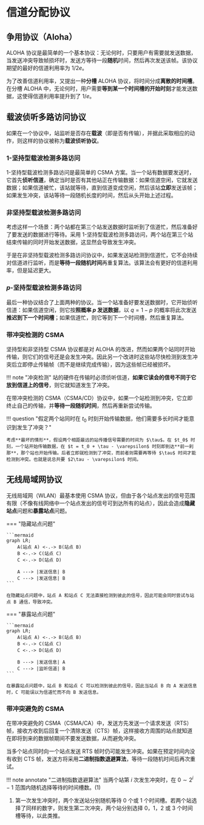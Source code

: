 # 信道分配协议

## 争用协议（Aloha）

ALOHA 协议是最简单的一个基本协议：无论何时，只要用户有需要就发送数据，当发送冲突导致帧损坏时，发送方等待一段**随机**时间，然后再次发送该帧。该协议期望的最好的信道利用率为 $1 / 2e$。

为了改善信道利用率，又提出一种**分槽** ALOHA 协议，将时间分成**离散的时间槽**。在分槽 ALOHA 中，无论何时，用户需要**等到某一个时间槽的开始时刻**才能发送数据，这使得信道利用率提升到了 $1 / e$。

## 载波侦听多路访问协议

如果在一个协议中，站监听是否存在**载波**（即是否有传输），并据此采取相应的动作，则这样的协议被称为**载波侦听协议**。

### 1-坚持型载波检测多路访问

1-坚持型载波检测多路访问是最简单的 CSMA 方案。当一个站有数据要发送时，它首先**侦听信道**，确定当时是否有其他站正在传输数据：如果信道空闲，它就发送数据；如果信道被忙，该站就等待，直到信道变成空闲，然后该站**立即**发送该帧；如果发生冲突，该站等待一段随机长度的时间，然后从头开始上述过程。

### 非坚持型载波检测多路访问

考虑这样一个场景：两个站都在第三个站发送数据时监听到了信道忙，然后准备好了要发送的数据进行等待。采用 1-坚持型载波检测多路访问，两个站在第三个站结束传输的同时开始发送数据，这显然会导致发生冲突。

于是在非坚持型载波检测多路访问协议中，如果发送站检测到信道忙，它不会持续对信道进行监听，而是**等待一段随机时间**再重复算法。该算法会有更好的信道利用率，但是延迟更大。

### $p$-坚持型载波检测多路访问

最后一种协议结合了上面两种的协议。当一个站准备好要发送数据时，它开始侦听信道：如果信道空闲，则它按**照概率 $p$ 发送数据**，以 $q = 1 - p$ 的概率将此次发送**推迟到下一个时间槽**；如果信道忙，则它等到下一个时间槽，然后重复算法。

### 带冲突检测的 CSMA

坚持型和非坚持型 CSMA 协议都是对 ALOHA 的改进，然而如果两个站同时开始传输，则它们的信号还是会发生冲突。因此另一个改进时这些站尽快检测到发生冲突后立即停止传输帧（而不是继续完成传输），因为这些帧已经被损坏。

!!! note "冲突检测"
    站的硬件在传输时必须侦听信道，**如果它读会的信号不同于它放到信道上的信号**，则它就知道发生了冲突。

在带冲突检测的 CSMA（CSMA/CD）协议中，如果一个站检测到冲突，它立即终止自己的传输，并**等待一段随机时间**，然后再重新尝试传输。

!!! question "假定两个站同时在 $t_0$ 时刻开始传输数据，他们需要多长时间才能意识到发生了冲突？"

    考虑**最坏的情形**，假设两个相距最远的站传播信号需要的时间为 $\tau$。在 $t_0$ 时刻，一个站开始传输数据，在 $t = t_0 + \tau - \varepsilon$ 时刻即到达**前一刹那**，那个站也开始传输。后者立即就检测到了冲突，而前者则需要再等待 $\tau$ 时间才能检测到冲突。也就是说总共要 $2\tau - \varepsilon$ 时间。

## 无线局域网协议

无线局域网（WLAN）最基本使用 CSMA 协议，但由于各个站点发出的信号范围有限（不像有线网络中一个站点发出的信号可到达所有的站点），因此会造成**隐藏站点**问题和**暴露站点**问题。

=== "隐藏站点问题"

    ```mermaid
    graph LR;
        A(站点 A) <-.-> B(站点 B)
        B <-.-> C(站点 C)
        C <-.-> D(站点 D)

        A ---> |发送信息| B
        C ---> |发送信息| B
    ```

    在隐藏站点问题中，站点 A 和站点 C 无法直接检测到彼此的信号，因此可能会同时尝试与站点 B 通信，导致冲突。

=== "暴露站点问题"

    ```mermaid
    graph LR;
        A(站点 A) <-.-> B(站点 B)
        B <-.-> C(站点 C)
        C <-.-> D(站点 D)

        B ---> |发送信息| A
        C ---> |监听信道| B
    ```

    在暴露站点问题中，站点 B 和站点 C 可以检测到彼此的信号，因此当站点 B 向 A 发送信息时，C 可能误以为信道忙而不向 B 发送信息。

### 带冲突避免的 CSMA

在带冲突避免的 CSMA（CSMA/CA）中，发送方先发送一个请求发送（RTS）帧，接收方收到后回复一个清除发送（CTS）帧，这样接收方周围的站点就知道在即将到来的数据帧期间不要发送数据，从而避免冲突。

当多个站点同时向一个站点发送 RTS 帧时仍可能发生冲突。如果在预定时间内没有收到 CTS 帧，发送方将采用**二进制指数退避算法**，等待一段随机时间后再次重试。

!!! note annotate "二进制指数退避算法"
    当两个站第 $i$ 次发生冲突时，在 $0 \sim 2^i - 1$ 范围内随机选择等待的时间槽数。(1)

1.  第一次发生冲突时，两个发送站分别随机等待 0 个或 1 个时间槽。若两个站选择了同样的数字，则发生第二次冲突，两个站分别选择 0，1，2 或 3 个时间槽等待，以此类推。
